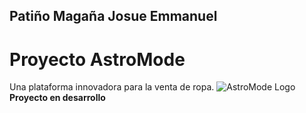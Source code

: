 ## Patiño Magaña Josue Emmanuel
# Proyecto AstroMode

Una plataforma innovadora para la venta de ropa.
![AstroMode Logo](https://github.com/user-attachments/assets/3b32c488-9817-48a2-95b7-306db2be6e55)
**Proyecto en desarrollo**

